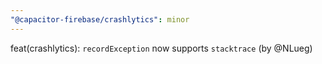 ```yaml
---
"@capacitor-firebase/crashlytics": minor
---
```


feat(crashlytics): `recordException` now supports `stacktrace` (by @NLueg)
